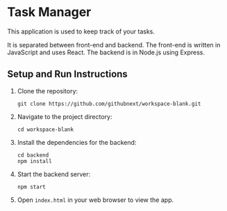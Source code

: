 # Task Manager

This application is used to keep track of your tasks.

It is separated between front-end and backend. The front-end is written in JavaScript and uses React. The backend is in Node.js using Express.

## Setup and Run Instructions

1. Clone the repository:
   ```
   git clone https://github.com/githubnext/workspace-blank.git
   ```
2. Navigate to the project directory:
   ```
   cd workspace-blank
   ```
3. Install the dependencies for the backend:
   ```
   cd backend
   npm install
   ```
4. Start the backend server:
   ```
   npm start
   ```
5. Open `index.html` in your web browser to view the app.
